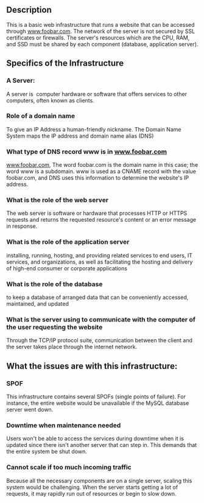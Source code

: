 ## Description

 This is a basic web infrastructure that runs a website that can be accessed through www.foobar.com. The network of the server is not secured by SSL certificates or firewalls. The server's resources which are the CPU, RAM, and SSD must be shared by each component (database, application server).

 ## Specifics of the Infrastructure
 ### A Server:
 A server is  computer hardware or software that offers services to other computers, often known as clients.

 ### Role of a domain name
 To give an IP Address a human-friendly nickname. The Domain Name System maps the IP address and domain name alias (DNS)

 ### What type of DNS record www is in www.foobar.com
www.foobar.com, The word foobar.com is the domain name in this case; the word www is a subdomain. www is used as a CNAME record with the value foobar.com, and DNS uses this information to determine the website's IP address.

 ### What is the role of the web server
The web server is software or hardware that processes HTTP or HTTPS requests and returns the requested resource's content or an error message in response.

 ### What is the role of the application server
installing, running, hosting, and providing related services to end users, IT services, and organizations, as well as facilitating the hosting and delivery of high-end consumer or corporate applications

 ### What is the role of the database
to keep a database of arranged data that can be conveniently accessed, maintained, and updated

 ### What is the server using to communicate with the computer of the user requesting the website
Through the TCP/IP protocol suite, communication between the client and the server takes place through the internet network.

 ## What the issues are with this infrastructure: 

 ### SPOF
 This infrastructure contains several SPOFs (single points of failure). For instance, the entire website would be unavailable if the MySQL database server went down.

 ### Downtime when maintenance needed 
 Users won't be able to access the services during downtime when it is updated since there isn't another server that can step in. This demands that the entire system be shut down.

 ### Cannot scale if too much incoming traffic
 Because all the necessary components are on a single server, scaling this system would be challenging. When the server starts getting a lot of requests, it may rapidly run out of resources or begin to slow down.